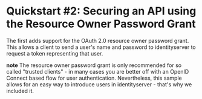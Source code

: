 # Quickstart #2: Securing an API using the Resource Owner Password Grant

The first adds support for the OAuth 2.0 resource owner password grant. 
This allows a client to send a user's name and password to identityserver to request a token representing that user.


**note** The resource owner password grant is only recommended for so called "trusted clients" - in many cases you are better off with an OpenID Connect based flow for user authentication.
Nevertheless, this sample allows for an easy way to introduce users in identityserver - that's why we included it.
